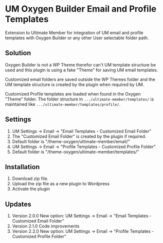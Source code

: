 # UM Oxygen Builder Email and Profile Templates
Extension to Ultimate Member for integration of UM email and profile templates with Oxygen Builder or any other User selectable folder path.

## Solution
Oxygen Builder is not a WP Theme therefor can't UM template structure be used and this plugin is using a fake "Theme" for saving UM email templates.

Customized email folders are saved outside the WP Themes folder and the UM template structure is created by the plugin when required by UM.

Customized Profile templates are loaded when found in the Oxygen "Theme" folder. The folder structure in <code>.../ultimate-member/templates/</code> is maintained like <code>.../ultimate-member/templates/profile/</code>.

## Settings
1. UM Settings -> Email -> "Email Templates - Customized Email Folder"
2. The "Customized Email Folder" is created by the plugin if required.
3. Default folder is "/theme-oxygen/ultimate-member/email/"
4. UM Settings -> Email -> "Profile Templates - Customized Profile Folder"
5. Default folder is "/theme-oxygen/ultimate-member/templates/"

## Installation
1. Download zip file. 
2. Upload the zip file as a new plugin to Wordpress
3. Activate the plugin

## Updates
1. Version 2.0.0 New option: UM Settings -> Email -> "Email Templates - Customized Email Folder"
2. Version 2.1.0 Code improvements
3. Version 2.2.0 New option: UM Settings -> Email -> "Profile Templates - Customized Profile Folder"
